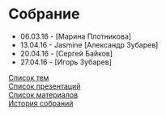 # Собрание
- 06.03.16 - [Марина Плотникова]
- 13.04.16 - Jasmine [Александр Зубарев]
- 20.04.16 - [Сергей Байков]
- 27.04.16 - [Игорь Зубарев]

[Список тем](topics.md)  
[Список презентаций](presentation.md)  
[Список материалов](material/README.md)  
[История собраний](history.md)  

